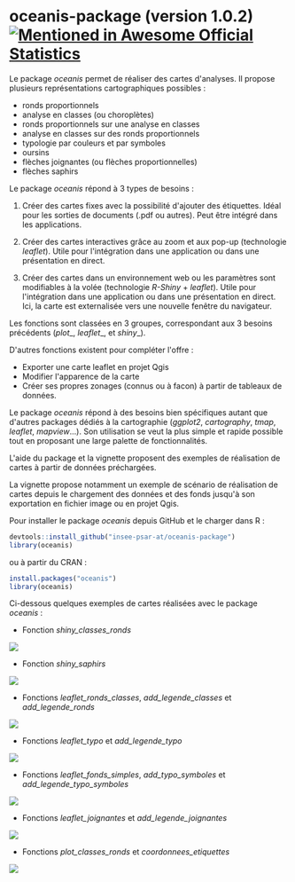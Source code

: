 
# oceanis-package (version 1.0.2) [![Mentioned in Awesome Official Statistics ](https://awesome.re/mentioned-badge.svg)](http://www.awesomeofficialstatistics.org)

Le package _oceanis_ permet de réaliser des cartes d'analyses. Il propose plusieurs représentations cartographiques possibles :
+ ronds proportionnels
+ analyse en classes (ou choroplètes)
+ ronds proportionnels sur une analyse en classes
+ analyse en classes sur des ronds proportionnels
+ typologie par couleurs et par symboles
+ oursins
+ flèches joignantes (ou flèches proportionnelles)
+ flèches saphirs

Le package _oceanis_ répond à 3 types de besoins :

1. Créer des cartes fixes avec la possibilité d'ajouter des étiquettes. Idéal pour les sorties de documents (.pdf ou autres). Peut être intégré dans les applications.

2. Créer des cartes interactives grâce au zoom et aux pop-up (technologie _leaflet_). Utile pour l'intégration dans une application ou dans une présentation en direct.

3. Créer des cartes dans un environnement web ou les paramètres sont modifiables à la volée (technologie _R-Shiny_ + _leaflet_). Utile pour l'intégration dans une application ou dans une présentation en direct. Ici, la carte est externalisée vers une nouvelle fenêtre du navigateur.

Les fonctions sont classées en 3 groupes, correspondant aux 3 besoins précédents (_plot__, _leaflet__, et _shiny__).

D'autres fonctions existent pour compléter l'offre :
+ Exporter une carte leaflet en projet Qgis
+ Modifier l'apparence de la carte
+ Créer ses propres zonages (connus ou à facon) à partir de tableaux de données.

Le package _oceanis_ répond à des besoins bien spécifiques autant que d'autres packages dédiés à la cartographie (_ggplot2_, _cartography_, _tmap_, _leaflet_, _mapview_...). Son utilisation se veut la plus simple et rapide possible tout en proposant une large palette de fonctionnalités.

L'aide du package et la vignette proposent des exemples de réalisation de cartes à partir de données préchargées.

La vignette propose notamment un exemple de scénario de réalisation de cartes depuis le chargement des données et des fonds jusqu'à son exportation en fichier image ou en projet Qgis.

Pour installer le package _oceanis_ depuis GitHub et le charger dans R :
```r
devtools::install_github("insee-psar-at/oceanis-package")
library(oceanis)
```
ou à partir du CRAN :
```r
install.packages("oceanis")
library(oceanis)
```

Ci-dessous quelques exemples de cartes réalisées avec le package _oceanis_ :

- Fonction _shiny_classes_ronds_

![](vignettes/images/readme_shiny_ac_rp.PNG)

- Fonction _shiny_saphirs_

![](vignettes/images/readme_shiny_fs.PNG)

- Fonctions _leaflet_ronds_classes_, _add_legende_classes_ et _add_legende_ronds_

![](vignettes/images/readme_leaflet_rp_ac.PNG)

- Fonctions _leaflet_typo_ et _add_legende_typo_

![](vignettes/images/readme_leaflet_typo.PNG)

- Fonctions _leaflet_fonds_simples_, _add_typo_symboles_ et _add_legende_typo_symboles_

![](vignettes/images/readme_leaflet_typo_symbole.PNG)

- Fonctions _leaflet_joignantes_ et _add_legende_joignantes_

![](vignettes/images/readme_leaflet_fj.PNG)

- Fonctions _plot_classes_ronds_ et _coordonnees_etiquettes_

![](vignettes/images/readme_plot_ac_rp.PNG)

